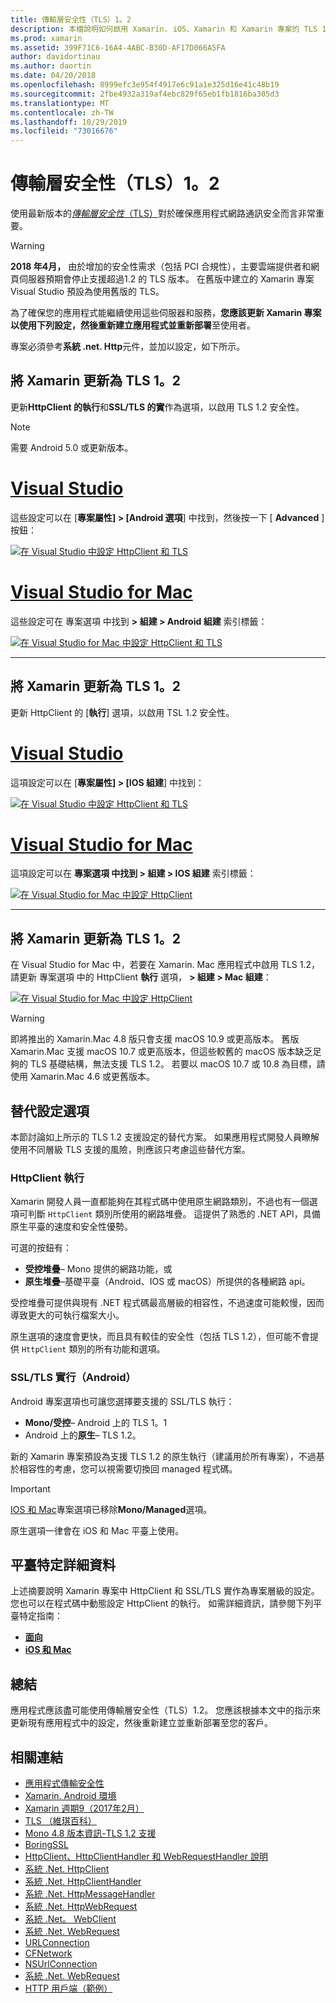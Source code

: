 ```yaml
---
title: 傳輸層安全性（TLS）1。2
description: 本檔說明如何啟用 Xamarin. iOS、Xamarin 和 Xamarin 專案的 TLS 1.2。 它會示範如何在 Visual Studio 2019 和 Visual Studio for Mac 中執行這項操作。
ms.prod: xamarin
ms.assetid: 399F71C6-16A4-4ABC-B30D-AF17D066A5FA
author: davidortinau
ms.author: daortin
ms.date: 04/20/2018
ms.openlocfilehash: 8999efc3e954f4917e6c91a1e325d16e41c48b19
ms.sourcegitcommit: 2fbe4932a319af4ebc829f65eb1fb1816ba305d3
ms.translationtype: MT
ms.contentlocale: zh-TW
ms.lasthandoff: 10/29/2019
ms.locfileid: "73016676"
---
```

# <a name="transport-layer-security-tls-12"></a>傳輸層安全性（TLS）1。2

使用最新版本的[_傳輸層安全性_（TLS）](https://en.wikipedia.org/wiki/Transport_Layer_Security)對於確保應用程式網路通訊安全而言非常重要。

> [!WARNING]
> **2018 年4月，** 由於增加的安全性需求（包括 PCI 合規性），主要雲端提供者和網頁伺服器預期會停止支援超過1.2 的 TLS 版本。 在舊版中建立的 Xamarin 專案 Visual Studio 預設為使用舊版的 TLS。
>
> 為了確保您的應用程式能繼續使用這些伺服器和服務，**您應該更新 Xamarin 專案以使用下列設定，然後重新建立應用程式並重新部署**至使用者。

專案必須參考**系統 .net. Http**元件，並加以設定，如下所示。

## <a name="update-xamarinandroid-to-tls-12"></a>將 Xamarin 更新為 TLS 1。2

更新**HttpClient 的執行**和**SSL/TLS 的實**作為選項，以啟用 TLS 1.2 安全性。

> [!NOTE]
> 需要 Android 5.0 或更新版本。

# <a name="visual-studiotabwindows"></a>[Visual Studio](#tab/windows)

這些設定可以在 [**專案屬性] > [Android 選項**] 中找到，然後按一下 [ **Advanced** ] 按鈕：

[![在 Visual Studio 中設定 HttpClient 和 TLS](transport-layer-security-images/android-win-sml.png)](transport-layer-security-images/android-win.png#lightbox)

# <a name="visual-studio-for-mactabmacos"></a>[Visual Studio for Mac](#tab/macos)

這些設定可在 專案選項 中找到 **> 組建 > Android 組建** 索引標籤：

[![在 Visual Studio for Mac 中設定 HttpClient 和 TLS](transport-layer-security-images/android-mac-sml.png)](transport-layer-security-images/android-mac.png#lightbox)

-----

## <a name="update-xamarinios-to-tls-12"></a>將 Xamarin 更新為 TLS 1。2

更新 HttpClient 的 [**執行**] 選項，以啟用 TSL 1.2 安全性。

# <a name="visual-studiotabwindows"></a>[Visual Studio](#tab/windows)

這項設定可以在 [**專案屬性] > [IOS 組建**] 中找到：

[![在 Visual Studio 中設定 HttpClient 和 TLS](transport-layer-security-images/ios-win-sml.png)](transport-layer-security-images/ios-win.png#lightbox)

# <a name="visual-studio-for-mactabmacos"></a>[Visual Studio for Mac](#tab/macos)

這項設定可以在 **專案選項 中找到 > 組建 > IOS 組建** 索引標籤：

[![在 Visual Studio for Mac 中設定 HttpClient](transport-layer-security-images/ios-mac-sml.png)](transport-layer-security-images/ios-mac.png#lightbox)

-----

## <a name="update-xamarinmac-to-tls-12"></a>將 Xamarin 更新為 TLS 1。2

在 Visual Studio for Mac 中，若要在 Xamarin. Mac 應用程式中啟用 TLS 1.2，請更新 專案選項 中的 HttpClient **執行** 選項， **> 組建 > Mac 組建**：

[![在 Visual Studio for Mac 中設定 HttpClient](transport-layer-security-images/macos-mac-sml.png)](transport-layer-security-images/macos-mac.png#lightbox)

> [!WARNING]
> 即將推出的 Xamarin.Mac 4.8 版只會支援 macOS 10.9 或更高版本。
> 舊版 Xamarin.Mac 支援 macOS 10.7 或更高版本，但這些較舊的 macOS 版本缺乏足夠的 TLS 基礎結構，無法支援 TLS 1.2。 若要以 macOS 10.7 或 10.8 為目標，請使用 Xamarin.Mac 4.6 或更舊版本。

## <a name="alternative-configuration-options"></a>替代設定選項

本節討論如上所示的 TLS 1.2 支援設定的替代方案。
如果應用程式開發人員瞭解使用不同層級 TLS 支援的風險，則應該只考慮這些替代方案。

### <a name="httpclient-implementation"></a>HttpClient 執行

Xamarin 開發人員一直都能夠在其程式碼中使用原生網路類別，不過也有一個選項可判斷 `HttpClient` 類別所使用的網路堆疊。 這提供了熟悉的 .NET API，具備原生平臺的速度和安全性優勢。

可選的按鈕有：

- **受控堆疊**– Mono 提供的網路功能，或
- **原生堆疊**–基礎平臺（Android、IOS 或 macOS）所提供的各種網路 api。

受控堆疊可提供與現有 .NET 程式碼最高層級的相容性，不過速度可能較慢，因而導致更大的可執行檔案大小。

原生選項的速度會更快，而且具有較佳的安全性（包括 TLS 1.2），但可能不會提供 `HttpClient` 類別的所有功能和選項。

### <a name="ssltls-implementation-android"></a>SSL/TLS 實行（Android）

Android 專案選項也可讓您選擇要支援的 SSL/TLS 執行：

- **Mono/受控**– Android 上的 TLS 1。1
- Android 上的**原生**– TLS 1.2。

新的 Xamarin 專案預設為支援 TLS 1.2 的原生執行（建議用於所有專案），不過基於相容性的考慮，您可以視需要切換回 managed 程式碼。

> [!IMPORTANT]
> [IOS 和 Mac](https://github.com/xamarin/release-notes-archive/blob/master/release-notes/ios/xamarin.ios_10/xamarin.ios_10.8.md)專案選項已移除**Mono/Managed**選項。
>
> 原生選項一律會在 iOS 和 Mac 平臺上使用。

## <a name="platform-specific-details"></a>平臺特定詳細資料

上述摘要說明 Xamarin 專案中 HttpClient 和 SSL/TLS 實作為專案層級的設定。 您也可以在程式碼中動態設定 HttpClient 的執行。 如需詳細資訊，請參閱下列平臺特定指南：

- [**面向**](~/android/app-fundamentals/http-stack.md)
- [**iOS 和 Mac**](~/cross-platform/macios/http-stack.md)

## <a name="summary"></a>總結

應用程式應該盡可能使用傳輸層安全性（TLS）1.2。
您應該根據本文中的指示來更新現有應用程式中的設定，然後重新建立並重新部署至您的客戶。

## <a name="related-links"></a>相關連結

- [應用程式傳輸安全性](~/ios/app-fundamentals/ats.md)
- [Xamarin. Android 環境](~/android/deploy-test/environment.md)
- [Xamarin 週期9（2017年2月）](https://releases.xamarin.com/stable-release-cycle-9/)
- [TLS （維琪百科）](https://en.wikipedia.org/wiki/Transport_Layer_Security)
- [Mono 4.8 版本資訊-TLS 1.2 支援](https://www.mono-project.com/docs/about-mono/releases/4.8.0/#tls-12-support)
- [BoringSSL](https://boringssl.googlesource.com/boringssl/)
- [HttpClient、HttpClientHandler 和 WebRequestHandler 說明](https://blogs.msdn.microsoft.com/henrikn/2012/08/07/httpclient-httpclienthandler-and-webrequesthandler-explained/)
- [系統 .Net. HttpClient](https://msdn.microsoft.com/library/system.net.http.httpclient(v=vs.118).aspx)
- [系統 .Net. HttpClientHandler](https://msdn.microsoft.com/library/system.net.http.httpclienthandler(v=vs.118).aspx)
- [系統 .Net. HttpMessageHandler](https://msdn.microsoft.com/library/system.net.http.httpmessagehandler(v=vs.118).aspx)
- [系統 .Net. HttpWebRequest](https://msdn.microsoft.com/library/system.net.httpwebrequest(v=vs.110).aspx)
- [系統 .Net。 WebClient](https://msdn.microsoft.com/library/system.net.webclient(v=vs.110).aspx)
- [系統 .Net. WebRequest](https://msdn.microsoft.com/library/system.net.webrequest(v=vs.110).aspx)
- [URLConnection](https://developer.android.com/reference/java/net/URLConnection.html)
- [CFNetwork](xref:CoreFoundation.CFNetwork)
- [NSUrlConnection](xref:Foundation.NSUrlConnection)
- [系統 .Net. WebRequest](https://msdn.microsoft.com/library/system.net.webrequest(v=vs.110).aspx)
- [HTTP 用戶端（範例）](https://docs.microsoft.com/samples/xamarin/ios-samples/httpclient/)
